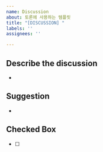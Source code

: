 ```yaml
---
name: Discussion
about: 토론에 사용하는 템플릿
title: "[DISCUSSION] "
labels: ''
assignees: ''

---
```


## Describe the discussion
-

## Suggestion
-

## Checked Box
- [ ]
